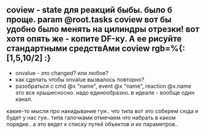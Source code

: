 coview - state для реакций быбы. было б проще.
param @root.tasks
coview вот бы удобно было менять на цилиндры отрезки!
вот хотя опять же - копите DF-ку. А ее рисуйте стандартными средствАми
coview rgb=%{: [1,5,10/2] :}
----

* onvalue - это changed? или любое?
* как сделать чтобы onvalue вызвалось повторно?
* разобраться с cmd @x "name", event @x "name", reaction @x.name
это все крышесносно. надо единообразно. в идеале - вообще один канал.

какие-то мысли про накидывание гуи.. что типа вот это соберем сюда и будет у нас гуи..
типа галочками отмечаем что набрать в каком порядке..
а это ведет к списку путей объектов и их параметров..